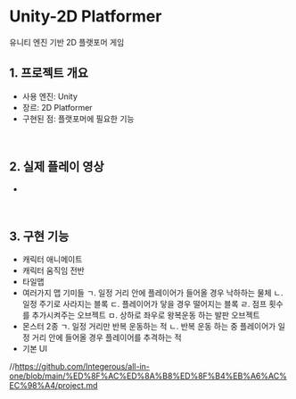 # Unity-2D Platformer
유니티 엔진 기반 2D 플랫포머 게임

## 1. 프로젝트 개요
- 사용 엔진: Unity
- 장르: 2D Platformer
- 구현된 점: 플랫포머에 필요한 기능
</br>

## 2. 실제 플레이 영상
- 
</br>

## 3. 구현 기능
- 캐릭터 애니메이트
- 캐릭터 움직임 전반
- 타일맵
- 여러가지 맵 기미들
 ㄱ. 일정 거리 안에 플레이어가 들어올 경우 낙하하는 물체
 ㄴ. 일정 주기로 사라지는 블록
 ㄷ. 플레이어가 닿을 경우 떨어지는 블록
 ㄹ. 점프 횟수를 추가시켜주는 오브젝트
 ㅁ. 상하로 좌우로 왕복운동 하는 발판 오브젝트
- 몬스터 2종
 ㄱ. 일정 거리만 반복 운동하는 적
 ㄴ. 반복 운동 하는 중 플레이어가 일정 거리 안에 들어올 경우 플레이어를 추격하는 적
- 기본 UI



//https://github.com/Integerous/all-in-one/blob/main/%ED%8F%AC%ED%8A%B8%ED%8F%B4%EB%A6%AC%EC%98%A4/project.md
